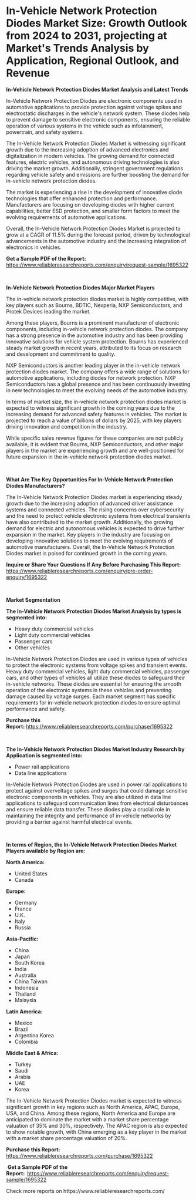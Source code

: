 <p><h1>In-Vehicle Network Protection Diodes Market Size: Growth Outlook from 2024 to 2031, projecting at Market's Trends Analysis by Application, Regional Outlook, and Revenue</h1></p><p><strong>In-Vehicle Network Protection Diodes Market Analysis and Latest Trends</strong></p>
<p><p>In-Vehicle Network Protection Diodes are electronic components used in automotive applications to provide protection against voltage spikes and electrostatic discharges in the vehicle's network system. These diodes help to prevent damage to sensitive electronic components, ensuring the reliable operation of various systems in the vehicle such as infotainment, powertrain, and safety systems.</p><p>The In-Vehicle Network Protection Diodes Market is witnessing significant growth due to the increasing adoption of advanced electronics and digitalization in modern vehicles. The growing demand for connected features, electric vehicles, and autonomous driving technologies is also driving the market growth. Additionally, stringent government regulations regarding vehicle safety and emissions are further boosting the demand for in-vehicle network protection diodes.</p><p>The market is experiencing a rise in the development of innovative diode technologies that offer enhanced protection and performance. Manufacturers are focusing on developing diodes with higher current capabilities, better ESD protection, and smaller form factors to meet the evolving requirements of automotive applications.</p><p>Overall, the In-Vehicle Network Protection Diodes Market is projected to grow at a CAGR of 11.5% during the forecast period, driven by technological advancements in the automotive industry and the increasing integration of electronics in vehicles.</p></p>
<p><strong>Get a Sample PDF of the Report:&nbsp;</strong> <a href="https://www.reliableresearchreports.com/enquiry/request-sample/1695322">https://www.reliableresearchreports.com/enquiry/request-sample/1695322</a></p>
<p>&nbsp;</p>
<p><strong>In-Vehicle Network Protection Diodes Major Market Players</strong></p>
<p><p>The in-vehicle network protection diodes market is highly competitive, with key players such as Bourns, BDTIC, Nexperia, NXP Semiconductors, and Protek Devices leading the market.</p><p>Among these players, Bourns is a prominent manufacturer of electronic components, including in-vehicle network protection diodes. The company has a strong presence in the automotive industry and has been providing innovative solutions for vehicle system protection. Bourns has experienced steady market growth in recent years, attributed to its focus on research and development and commitment to quality.</p><p>NXP Semiconductors is another leading player in the in-vehicle network protection diodes market. The company offers a wide range of solutions for automotive applications, including diodes for network protection. NXP Semiconductors has a global presence and has been continuously investing in new technologies to meet the evolving needs of the automotive industry.</p><p>In terms of market size, the in-vehicle network protection diodes market is expected to witness significant growth in the coming years due to the increasing demand for advanced safety features in vehicles. The market is projected to reach a value of billions of dollars by 2025, with key players driving innovation and competition in the industry.</p><p>While specific sales revenue figures for these companies are not publicly available, it is evident that Bourns, NXP Semiconductors, and other major players in the market are experiencing growth and are well-positioned for future expansion in the in-vehicle network protection diodes market.</p></p>
<p>&nbsp;</p>
<p><strong>What Are The Key Opportunities For In-Vehicle Network Protection Diodes Manufacturers?</strong></p>
<p><p>The In-Vehicle Network Protection Diodes market is experiencing steady growth due to the increasing adoption of advanced driver assistance systems and connected vehicles. The rising concerns over cybersecurity and the need to protect vehicle electronic systems from electrical transients have also contributed to the market growth. Additionally, the growing demand for electric and autonomous vehicles is expected to drive further expansion in the market. Key players in the industry are focusing on developing innovative solutions to meet the evolving requirements of automotive manufacturers. Overall, the In-Vehicle Network Protection Diodes market is poised for continued growth in the coming years.</p></p>
<p><strong>Inquire or Share Your Questions If Any Before Purchasing This Report:</strong> <a href="https://www.reliableresearchreports.com/enquiry/pre-order-enquiry/1695322">https://www.reliableresearchreports.com/enquiry/pre-order-enquiry/1695322</a></p>
<p>&nbsp;</p>
<p><strong>Market Segmentation</strong></p>
<p><strong>The In-Vehicle Network Protection Diodes Market Analysis by types is segmented into:</strong></p>
<p><ul><li>Heavy duty commercial vehicles</li><li>Light duty commercial vehicles</li><li>Passenger cars</li><li>Other vehicles</li></ul></p>
<p><p>In-Vehicle Network Protection Diodes are used in various types of vehicles to protect the electronic systems from voltage spikes and transient events. Heavy duty commercial vehicles, light duty commercial vehicles, passenger cars, and other types of vehicles all utilize these diodes to safeguard their in-vehicle networks. These diodes are essential for ensuring the smooth operation of the electronic systems in these vehicles and preventing damage caused by voltage surges. Each market segment has specific requirements for in-vehicle network protection diodes to ensure optimal performance and safety.</p></p>
<p><strong>Purchase this Report:&nbsp;</strong><a href="https://www.reliableresearchreports.com/purchase/1695322">https://www.reliableresearchreports.com/purchase/1695322</a></p>
<p>&nbsp;</p>
<p><strong>The In-Vehicle Network Protection Diodes Market Industry Research by Application is segmented into:</strong></p>
<p><ul><li>Power rail applications</li><li>Data line applications</li></ul></p>
<p><p>In-Vehicle Network Protection Diodes are used in power rail applications to protect against overvoltage spikes and surges that could damage sensitive electronic components in vehicles. They are also utilized in data line applications to safeguard communication lines from electrical disturbances and ensure reliable data transfer. These diodes play a crucial role in maintaining the integrity and performance of in-vehicle networks by providing a barrier against harmful electrical events.</p></p>
<p>&nbsp;</p>
<p><strong>In terms of Region, the In-Vehicle Network Protection Diodes Market Players available by Region are:</strong></p>
<p>
    <p> <strong> North America: </strong>
        <ul>
            <li>United States</li>
            <li>Canada</li>
        </ul>
        </p> 
    <p> <strong> Europe: </strong>
        <ul>
            <li>Germany</li>
            <li>France</li>
            <li>U.K.</li>
            <li>Italy</li>
            <li>Russia</li>
        </ul>
        </p> 
    <p> <strong> Asia-Pacific: </strong>
        <ul>
            <li>China</li>
            <li>Japan</li>
            <li>South Korea</li>
            <li>India</li>
            <li>Australia</li>
            <li>China Taiwan</li>
            <li>Indonesia</li>
            <li>Thailand</li>
            <li>Malaysia</li>
        </ul>
        </p> 
    <p> <strong> Latin America: </strong>
        <ul>
            <li>Mexico</li>
            <li>Brazil</li>
            <li>Argentina Korea</li>
            <li>Colombia</li>
        </ul>
        </p> 
    <p> <strong> Middle East & Africa: </strong>
        <ul>
            <li>Turkey</li>
            <li>Saudi</li>
            <li>Arabia</li>
            <li>UAE</li>
            <li>Korea</li>
        </ul>
    </p>
    </p>
<p><p>The In-Vehicle Network Protection Diodes market is expected to witness significant growth in key regions such as North America, APAC, Europe, USA, and China. Among these regions, North America and Europe are anticipated to dominate the market with a market share percentage valuation of 35% and 30%, respectively. The APAC region is also expected to show notable growth, with China emerging as a key player in the market with a market share percentage valuation of 20%.</p></p>
<p><strong>Purchase this Report: </strong><a href="https://www.reliableresearchreports.com/purchase/1695322">https://www.reliableresearchreports.com/purchase/1695322</a></p>
<p>&nbsp;<strong>Get a Sample PDF of the Report:&nbsp;&nbsp;</strong><a href="https://www.reliableresearchreports.com/enquiry/request-sample/1695322">https://www.reliableresearchreports.com/enquiry/request-sample/1695322</a></p>
<p><strong></strong></p>
<p>Check more reports on https://www.reliableresearchreports.com/</p>